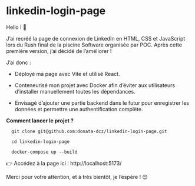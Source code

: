 # linkedin-login-page
Hello ! 👋

J’ai recréé la page de connexion de LinkedIn en HTML, CSS et JavaScript lors du Rush final de la piscine Software organisée par POC. Après cette première version, j’ai décidé de l’améliorer !

J’ai donc :

- Déployé ma page avec Vite et utilisé React.

- Conteneurisé mon projet avec Docker afin d’éviter aux utilisateurs d’installer manuellement toutes les dépendances.

- Envisagé d’ajouter une partie backend dans le futur pour enregistrer les données et permettre une authentification complète.

**Comment lancer le projet ?**
```
  git clone git@github.com:donata-dcz/linkedin-login-page.git

  cd linkedin-login-page

  docker-compose up --build
```
👉 Accédez à la page ici : http://localhost:5173/

Merci pour votre attention, et à très bientôt, je l’espère ! 😊
